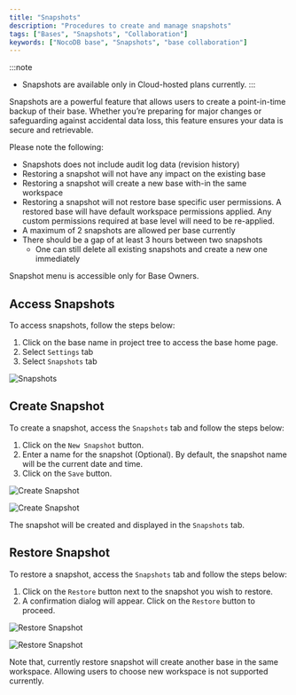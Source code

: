 ```yaml
---
title: "Snapshots"
description: "Procedures to create and manage snapshots"
tags: ["Bases", "Snapshots", "Collaboration"]
keywords: ["NocoDB base", "Snapshots", "base collaboration"]
---
```


:::note
- Snapshots are available only in Cloud-hosted plans currently.
:::

Snapshots are a powerful feature that allows users to create a point-in-time backup of their base. Whether you’re preparing for major changes or safeguarding against accidental data loss, this feature ensures your data is secure and retrievable.

Please note the following:
- Snapshots does not include audit log data (revision history)
- Restoring a snapshot will not have any impact on the existing base
- Restoring a snapshot will create a new base with-in the same workspace
- Restoring a snapshot will not restore base specific user permissions. A restored base will have default workspace permissions applied. Any custom permissions required at base level will need to be re-applied.
- A maximum of 2 snapshots are allowed per base currently
- There should be a gap of at least 3 hours between two snapshots
  - One can still delete all existing snapshots and create a new one immediately

Snapshot menu is accessible only for Base Owners. 

## Access Snapshots

To access snapshots, follow the steps below:
1. Click on the base name in project tree to access the base home page.
2. Select `Settings` tab
3. Select `Snapshots` tab

![Snapshots](/img/v2/base/snapshot-access.png)

## Create Snapshot

To create a snapshot, access the `Snapshots` tab and follow the steps below:
1. Click on the `New Snapshot` button.
2. Enter a name for the snapshot (Optional). By default, the snapshot name will be the current date and time.
3. Click on the `Save` button. 

![Create Snapshot](/img/v2/base/snapshot-create-1.png)
  
![Create Snapshot](/img/v2/base/snapshot-create-2.png)

The snapshot will be created and displayed in the `Snapshots` tab.

## Restore Snapshot

To restore a snapshot, access the `Snapshots` tab and follow the steps below:
1. Click on the `Restore` button next to the snapshot you wish to restore.
2. A confirmation dialog will appear. Click on the `Restore` button to proceed.
  
![Restore Snapshot](/img/v2/base/snapshot-restore-1.png)
  
![Restore Snapshot](/img/v2/base/snapshot-restore-2.png)

Note that, currently restore snapshot will create another base in the same workspace. Allowing users to choose new workspace is not supported currently.